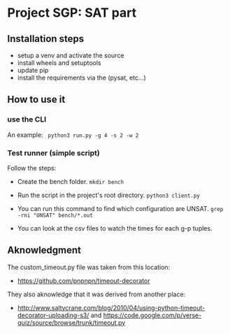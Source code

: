 # Project SGP: SAT part

## Installation steps

 - setup a venv and activate the source 
 - install wheels and setuptools
 - update pip
 - install the requirements via the (pysat, etc...)

## How to use it

### use the CLI

An example: 
` python3 run.py -g 4 -s 2 -w 2`

### Test runner (simple script)

Follow the steps:
 - Create the bench folder.
 `mkdir bench`
 
 - Run the script in the project's root directory.
 `python3 client.py`

 - You can run this command to find which configuration are UNSAT.
 `grep -rni "UNSAT" bench/*.out`

  - You can look at the csv files to watch the times for each g-p tuples.

## Aknowledgment

The custom_timeout.py file was taken from this location:
 - https://github.com/pnpnpn/timeout-decorator

They also aknowledge that it was derived from another place:
 - http://www.saltycrane.com/blog/2010/04/using-python-timeout-decorator-uploading-s3/ and https://code.google.com/p/verse-quiz/source/browse/trunk/timeout.py